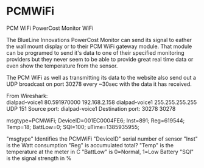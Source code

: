 PCMWiFi
=======

PCM WiFi PowerCost Monitor WiFi

The BlueLine Innovations PowerCost Monitor can send its signal to eather the wall mount display or to their PCM WiFi gateway module. That module can be programed to send it's data to one of their specified monitoring providers but they never seem to be able to provide great real time data or even show the temperature from the sensor.

The PCM WiFi as well as transmitting its data to the website also send out a UDP broadcast on port 30278 every ~30sec with the data it has received.

From Wireshark:  
dialpad-voice1	80.591970000	192.168.2.158	dialpad-voice1	255.255.255.255	UDP	151	Source port: dialpad-voice1  Destination port: 30278	30278

msgtype=PCMWiFi; DeviceID=001EC0004FE6; Inst=891; Reg=619544; Temp=18; BattLow=0; SQI=100; uTime=1385935955;

"msgtype" Identifies the PCMWiFi
"DeviceID" serial number of sensor
"Inst" is the Watt consumption
"Reg" is accumulated total?
"Temp" is the temperature at the meter in C
"BattLow" is 0=Normal, 1=Low Battery
"SQI" is the signal strength in %